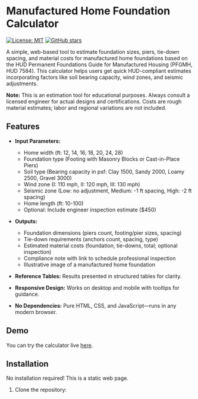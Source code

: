 # Manufactured Home Foundation Calculator

[![License: MIT](https://img.shields.io/badge/License-MIT-yellow.svg)](https://opensource.org/licenses/MIT)
[![GitHub stars](https://img.shields.io/github/stars/yourusername/manufactured-home-foundation-calculator.svg?style=social)](https://github.com/yourusername/manufactured-home-foundation-calculator/stargazers)

A simple, web-based tool to estimate foundation sizes, piers, tie-down spacing, and material costs for manufactured home foundations based on the HUD Permanent Foundations Guide for Manufactured Housing (PFGMH, HUD 7584). This calculator helps users get quick HUD-compliant estimates incorporating factors like soil bearing capacity, wind zones, and seismic adjustments.

**Note:** This is an estimation tool for educational purposes. Always consult a licensed engineer for actual designs and certifications. Costs are rough material estimates; labor and regional variations are not included.

## Features

- **Input Parameters:**
  - Home width (ft: 12, 14, 16, 18, 20, 24, 28)
  - Foundation type (Footing with Masonry Blocks or Cast-in-Place Piers)
  - Soil type (Bearing capacity in psf: Clay 1500, Sandy 2000, Loamy 2500, Gravel 3000)
  - Wind zone (I: 110 mph, II: 120 mph, III: 130 mph)
  - Seismic zone (Low: no adjustment, Medium: -1 ft spacing, High: -2 ft spacing)
  - Home length (ft: 10-100)
  - Optional: Include engineer inspection estimate ($450)

- **Outputs:**
  - Foundation dimensions (piers count, footing/pier sizes, spacing)
  - Tie-down requirements (anchors count, spacing, type)
  - Estimated material costs (foundation, tie-downs, total; optional inspection)
  - Compliance note with link to schedule professional inspection
  - Illustrative image of a manufactured home foundation

- **Reference Tables:** Results presented in structured tables for clarity.
- **Responsive Design:** Works on desktop and mobile with tooltips for guidance.
- **No Dependencies:** Pure HTML, CSS, and JavaScript—runs in any modern browser.

## Demo

You can try the calculator live [here](https://oasisengineering.com/manufactured-home-foundation-calculator/).

## Installation

No installation required! This is a static web page.

1. Clone the repository:
